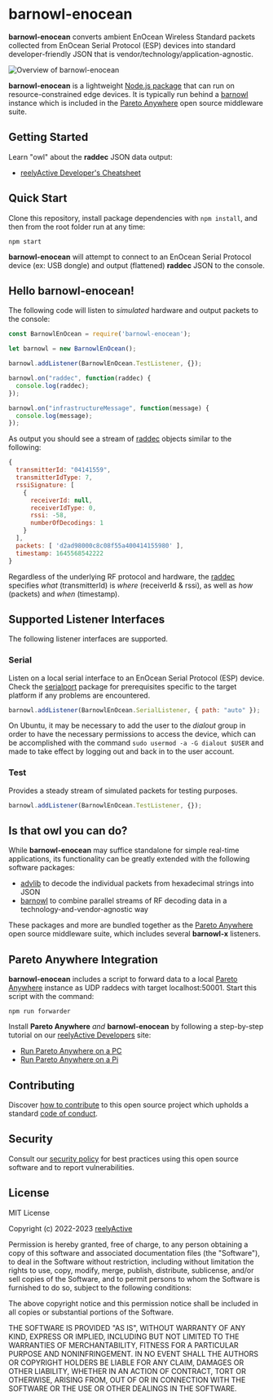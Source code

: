 barnowl-enocean
===============

__barnowl-enocean__ converts ambient EnOcean Wireless Standard packets collected from EnOcean Serial Protocol (ESP) devices into standard developer-friendly JSON that is vendor/technology/application-agnostic.

![Overview of barnowl-enocean](https://reelyactive.github.io/barnowl-enocean/images/overview.png)

__barnowl-enocean__ is a lightweight [Node.js package](https://www.npmjs.com/package/barnowl-enocean) that can run on resource-constrained edge devices.  It is typically run behind a [barnowl](https://github.com/reelyactive/barnowl) instance which is included in the [Pareto Anywhere](https://www.reelyactive.com/pareto/anywhere/) open source middleware suite.


Getting Started
---------------

Learn "owl" about the __raddec__ JSON data output:
-  [reelyActive Developer's Cheatsheet](https://reelyactive.github.io/diy/cheatsheet/)


Quick Start
-----------

Clone this repository, install package dependencies with `npm install`, and then from the root folder run at any time:

    npm start

__barnowl-enocean__ will attempt to connect to an EnOcean Serial Protocol device (ex: USB dongle) and output (flattened) __raddec__ JSON to the console.


Hello barnowl-enocean!
----------------------

The following code will listen to _simulated_ hardware and output packets to the console:

```javascript
const BarnowlEnOcean = require('barnowl-enocean');

let barnowl = new BarnowlEnOcean();

barnowl.addListener(BarnowlEnOcean.TestListener, {});

barnowl.on("raddec", function(raddec) {
  console.log(raddec);
});

barnowl.on("infrastructureMessage", function(message) {
  console.log(message);
});
```

As output you should see a stream of [raddec](https://github.com/reelyactive/raddec/) objects similar to the following:

```javascript
{
  transmitterId: "04141559",
  transmitterIdType: 7,
  rssiSignature: [
    {
      receiverId: null,
      receiverIdType: 0,
      rssi: -58,
      numberOfDecodings: 1
    }
  ],
  packets: [ 'd2ad98000c8c08f55a400414155980' ],
  timestamp: 1645568542222
}
```

Regardless of the underlying RF protocol and hardware, the [raddec](https://github.com/reelyactive/raddec/) specifies _what_ (transmitterId) is _where_ (receiverId & rssi), as well as _how_ (packets) and _when_ (timestamp).


Supported Listener Interfaces
-----------------------------

The following listener interfaces are supported.

### Serial

Listen on a local serial interface to an EnOcean Serial Protocol (ESP) device.  Check the [serialport](https://serialport.io/docs/guide-installation) package for prerequisites specific to the target platform if any problems are encountered.

```javascript
barnowl.addListener(BarnowlEnOcean.SerialListener, { path: "auto" });
```

On Ubuntu, it may be necessary to add the user to the _dialout_ group in order to have the necessary permissions to access the device, which can be accomplished with the command ```sudo usermod -a -G dialout $USER``` and made to take effect by logging out and back in to the user account.

### Test

Provides a steady stream of simulated packets for testing purposes.

```javascript
barnowl.addListener(BarnowlEnOcean.TestListener, {});
```


Is that owl you can do?
-----------------------

While __barnowl-enocean__ may suffice standalone for simple real-time applications, its functionality can be greatly extended with the following software packages:
- [advlib](https://github.com/reelyactive/advlib) to decode the individual packets from hexadecimal strings into JSON
- [barnowl](https://github.com/reelyactive/barnowl) to combine parallel streams of RF decoding data in a technology-and-vendor-agnostic way

These packages and more are bundled together as the [Pareto Anywhere](https://www.reelyactive.com/pareto/anywhere) open source middleware suite, which includes several __barnowl-x__ listeners.


Pareto Anywhere Integration
---------------------------

__barnowl-enocean__ includes a script to forward data to a local [Pareto Anywhere](https://www.reelyactive.com/pareto/anywhere/) instance as UDP raddecs with target localhost:50001.  Start this script with the command:

    npm run forwarder

Install __Pareto Anywhere__ _and_ __barnowl-enocean__ by following a step-by-step tutorial on our [reelyActive Developers](https://reelyactive.github.io/) site:
- [Run Pareto Anywhere on a PC](https://reelyactive.github.io/diy/pareto-anywhere-pc/)
- [Run Pareto Anywhere on a Pi](https://reelyactive.github.io/diy/pareto-anywhere-pi/)


Contributing
------------

Discover [how to contribute](CONTRIBUTING.md) to this open source project which upholds a standard [code of conduct](CODE_OF_CONDUCT.md).


Security
--------

Consult our [security policy](SECURITY.md) for best practices using this open source software and to report vulnerabilities.


License
-------

MIT License

Copyright (c) 2022-2023 [reelyActive](https://www.reelyactive.com)

Permission is hereby granted, free of charge, to any person obtaining a copy of this software and associated documentation files (the "Software"), to deal in the Software without restriction, including without limitation the rights to use, copy, modify, merge, publish, distribute, sublicense, and/or sell copies of the Software, and to permit persons to whom the Software is furnished to do so, subject to the following conditions:

The above copyright notice and this permission notice shall be included in all copies or substantial portions of the Software.

THE SOFTWARE IS PROVIDED "AS IS", WITHOUT WARRANTY OF ANY KIND, EXPRESS OR 
IMPLIED, INCLUDING BUT NOT LIMITED TO THE WARRANTIES OF MERCHANTABILITY, 
FITNESS FOR A PARTICULAR PURPOSE AND NONINFRINGEMENT. IN NO EVENT SHALL THE 
AUTHORS OR COPYRIGHT HOLDERS BE LIABLE FOR ANY CLAIM, DAMAGES OR OTHER 
LIABILITY, WHETHER IN AN ACTION OF CONTRACT, TORT OR OTHERWISE, ARISING FROM, 
OUT OF OR IN CONNECTION WITH THE SOFTWARE OR THE USE OR OTHER DEALINGS IN 
THE SOFTWARE.
